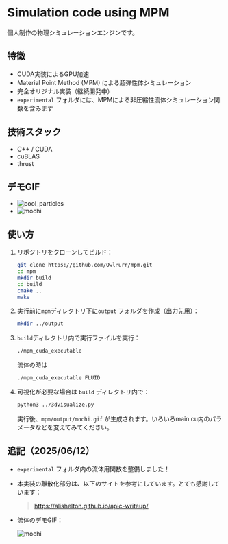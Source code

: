 # Simulation code using MPM

個人制作の物理シミュレーションエンジンです。

## 特徴

- CUDA実装によるGPU加速
- Material Point Method (MPM) による超弾性体シミュレーション
- 完全オリジナル実装（継続開発中）
- `experimental` フォルダには、MPMによる非圧縮性流体シミュレーション関数を含みます

## 技術スタック

- C++ / CUDA
- cuBLAS
- thrust

## デモGIF

- ![cool_particles](https://github.com/user-attachments/assets/1967f114-ec7c-4aca-ab43-30287ff17d5c)
- ![mochi](https://github.com/user-attachments/assets/68712171-d710-4601-938e-78206ce9beb3)

## 使い方

1. リポジトリをクローンしてビルド：

   ```bash
   git clone https://github.com/OwlPurr/mpm.git
   cd mpm
   mkdir build
   cd build
   cmake ..
   make
   ```

2. 実行前に`mpm`ディレクトリ下に`output` フォルダを作成（出力先用）：

   ```bash
   mkdir ../output
   ```

3. `build`ディレクトリ内で実行ファイルを実行：

   ```bash
   ./mpm_cuda_executable
   ```
   流体の時は
   ```bash
   ./mpm_cuda_executable FLUID
   ```

5. 可視化が必要な場合は `build` ディレクトリ内で：

   ```bash
   python3 ../3dvisualize.py
   ```

   実行後、`mpm/output/mochi.gif` が生成されます。いろいろmain.cu内のパラメータなどを変えてみてください。

## 追記（2025/06/12）

- `experimental` フォルダ内の流体用関数を整備しました！
- 本実装の離散化部分は、以下のサイトを参考にしています。とても感謝しています：

  > https://alishelton.github.io/apic-writeup/

- 流体のデモGIF：
  
  ![mochi](https://github.com/user-attachments/assets/0c1067fa-6c7e-4e37-81ea-605a0e91c3c3)

